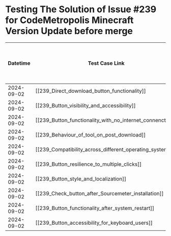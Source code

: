 # Testing The Solution of Issue #239 for CodeMetropolis Minecraft Version Update before merge


| Datetime   | Test Case Link                                            | Tester            | Passed/Failed | Links to issues (if a bug is found) | Consequences (if the test case needs to be fixed) |
| ---------- | --------------------------------------------------------- | ----------------- | ------------- | ----------------------------------- | ------------------------------------------------- |
| 2024-09-02 | [[239_Direct_download_button_functionality]]              | Búcsú Áron | Failed        |                                     |                                                   |
| 2024-09-02 | [[239_Button_visibility_and_accessibility]]               | Búcsú Áron | Failed        |                                     |                                                   |
| 2024-09-02 | [[239_Button_functionality_with_no_internet_connenction]] | Búcsú Áron | Failed        |                                     |                                                   |
| 2024-09-02 | [[239_Behaviour_of_tool_on_post_download]]                | Búcsú Áron | Failed        |                                     |                                                   |
| 2024-09-02 | [[239_Compatibility_across_different_operating_systems]]  | Búcsú Áron | Failed        |                                     |                                                   |
| 2024-09-02 | [[239_Button_resilience_to_multiple_clicks]]              | Búcsú Áron | Failed        |                                     |                                                   |
| 2024-09-02 | [[239_Button_style_and_localization]]                     | Búcsú Áron | Failed        |                                     |                                                   |
| 2024-09-02 | [[239_Check_button_after_Sourcemeter_installation]]       | Búcsú Áron | Failed        |                                     |                                                   |
| 2024-09-02 | [[239_Button_functionality_after_system_restart]]         | Búcsú Áron | Failed        |                                     |                                                   |
| 2024-09-02 | [[239_Button_accessibility_for_keyboard_users]]           | Búcsú Áron | Failed        |                                     |                                                   |